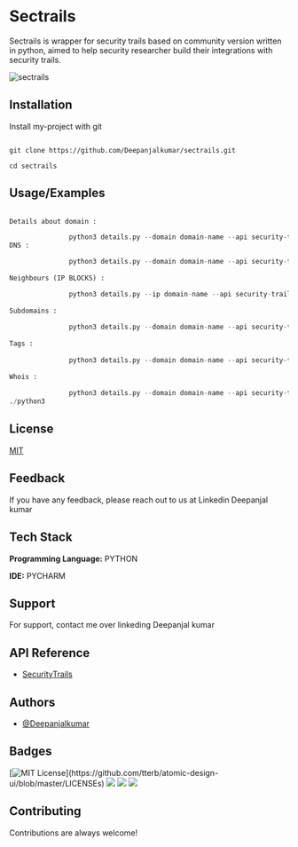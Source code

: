 
# Sectrails

Sectrails is wrapper for security trails based on community version written in python, aimed to help security researcher build their integrations with 
security trails. 

![sectrails](https://user-images.githubusercontent.com/55708909/123972108-32994180-d9d8-11eb-9acd-ea15768089f2.png)

    
## Installation 

Install my-project with git

```

git clone https://github.com/Deepanjalkumar/sectrails.git

cd sectrails

```
    
## Usage/Examples

```PYTHON

Details about domain :

               python3 details.py --domain domain-name --api security-trails-api --output output-filename
DNS :

               python3 details.py --domain domain-name --api security-trails-api --output output-filename
               
Neighbours (IP BLOCKS) :

               python3 details.py --ip domain-name --api security-trails-api --output output-filename
               
Subdomains :
 
               python3 details.py --domain domain-name --api security-trails-api --output output-filename
               
Tags :
 
               python3 details.py --domain domain-name --api security-trails-api --output output-filename
               
Whois :
 
               python3 details.py --domain domain-name --api security-trails-api --output output-filename
./python3
```

  
## License

[MIT](https://choosealicense.com/licenses/mit/)

  
## Feedback

If you have any feedback, please reach out to us at Linkedin Deepanjal kumar

  
## Tech Stack

**Programming Language:** PYTHON

**IDE:** PYCHARM

  
## Support

For support, contact me over linkeding Deepanjal kumar

  
## API Reference

- [SecurityTrails](http://securitytrails.com)

  
## Authors

- [@Deepanjalkumar](https://github.com/Deepanjalkumar)

  
## Badges

[![MIT License](https://img.shields.io/apm/l/atomic-design-ui.svg?)](https://github.com/tterb/atomic-design-ui/blob/master/LICENSEs)
![](https://img.shields.io/badge/OS-Linux-informational?style=flat&logo=linux&logoColor=white&color=2bbc8a)
![](https://img.shields.io/badge/Code-Python-informational?style=flat&logo=python&logoColor=white&color=2bbc8a)
![](https://img.shields.io/badge/Shell-Bash-informational?style=flat&logo=gnu-bash&logoColor=white&color=2bbc8a)


  
## Contributing

Contributions are always welcome!



